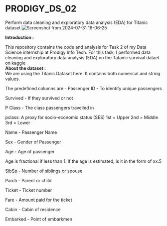 # PRODIGY_DS_02
Perform data cleaning and exploratory data analysis (EDA) for Titanic dataset
![Screenshot from 2024-07-31 16-06-25](https://github.com/user-attachments/assets/cfaea9e5-0169-48dc-af41-d845e0b4e50e)

**Introduction :** </br>

This repository contains the code and analysis for Task 2 of my Data Science internship at Prodigy Info Tech. For this task, I performed data cleaning and exploratory data analysis (EDA) on the Tatanic survival dataet on kaggle </br>
**About the dataset :** </br>
We are using the Titanic Dataset here. It contains both numerical and string values.

The predefined columns are -
Passenger ID - To identify unique passengers

Survived - If they survived or not

P Class - The class passengers travelled in

pclass: A proxy for socio-economic status (SES) 1st = Upper 2nd = Middle 3rd = Lower

Name - Passenger Name

Sex - Gender of Passenger

Age - Age of passenger

Age is fractional if less than 1. If the age is estimated, is it in the form of xx.5

SibSp - Number of siblings or spouse

Parch - Parent or child

Ticket - Ticket number

Fare - Amount paid for the ticket

Cabin - Cabin of residence

Embarked - Point of embarkmen
